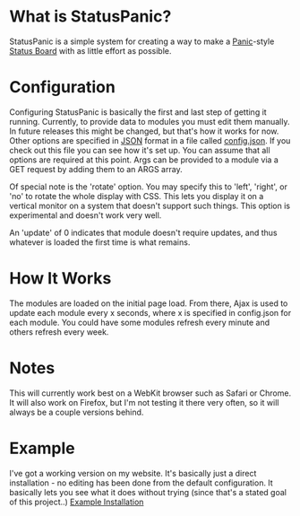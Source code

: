 What is StatusPanic?
====================
StatusPanic is a simple system for creating a way to make a [Panic](http://panic.com)-style [Status Board](http://www.panic.com/blog/2010/03/the-panic-status-board/) with as little effort as possible.

Configuration
====================
Configuring StatusPanic is basically the first and last step of getting it running. Currently, to provide data to modules you must edit them manually. In future releases this might be changed, but that's how it works for now. Other options are specified in [JSON](http://en.wikipedia.org/wiki/JSON) format in a file called [config.json](http://github.com/ajb/statuspanic/blob/master/config.json). If you check out this file you can see how it's set up. You can assume that all options are required at this point. Args can be provided to a module via a GET request by adding them to an ARGS array.

Of special note is the 'rotate' option. You may specify this to 'left', 'right', or 'no' to rotate the whole display with CSS. This lets you display it on a vertical monitor on a system that doesn't support such things. This option is experimental and doesn't work very well.

An 'update' of 0 indicates that module doesn't require updates, and thus whatever is loaded the first time is what remains.

How It Works
====================
The modules are loaded on the initial page load. From there, Ajax is used to update each module every x seconds, where x is specified in config.json for each module. You could have some modules refresh every minute and others refresh every week.

Notes
====================
This will currently work best on a WebKit browser such as Safari or Chrome. It will also work on Firefox, but I'm not testing it there very often, so it will always be a couple versions behind.

Example
====================
I've got a working version on my website. It's basically just a direct installation - no editing has been done from the default configuration. It basically lets you see what it does without trying (since that's a stated goal of this project..)
[Example Installation](http://chrispebble.com/statuspanic/)